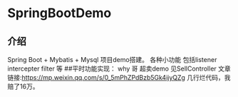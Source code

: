 # SpringBootDemo

## 介绍
Spring Boot + Mybatis + Mysql 项目demo搭建。
各种小功能 包括listener intercepter filter 等
##平时功能实现：
why 哥 超卖demo 见SellController
文章链接:https://mp.weixin.qq.com/s/0_5mPhZPdBzb5Gk4ijyQZg
几行烂代码，我赔了16万。

